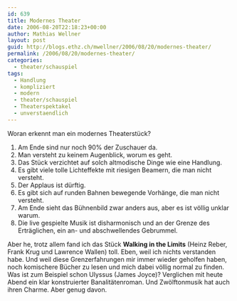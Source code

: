 ```yaml
---
id: 639
title: Modernes Theater
date: 2006-08-20T22:18:23+00:00
author: Mathias Wellner
layout: post
guid: http://blogs.ethz.ch/mwellner/2006/08/20/modernes-theater/
permalink: /2006/08/20/modernes-theater/
categories:
  - theater/schauspiel
tags:
  - Handlung
  - kompliziert
  - modern
  - theater/schauspiel
  - Theaterspektakel
  - unverstaendlich
---
```

Woran erkennt man ein modernes Theaterstück?

  1. Am Ende sind nur noch 90% der Zuschauer da.
  2. Man versteht zu keinem Augenblick, worum es geht.
  3. Das Stück verzichtet auf solch altmodische Dinge wie eine Handlung.
  4. Es gibt viele tolle Lichteffekte mit riesigen Beamern, die man nicht versteht.
  5. Der Applaus ist dürftig.
  6. Es gibt sich auf runden Bahnen bewegende Vorhänge, die man nicht versteht.
  7. Am Ende sieht das Bühnenbild zwar anders aus, aber es ist völlig unklar warum.
  8. Die live gespielte Musik ist disharmonisch und an der Grenze des Erträglichen, ein an- und abschwellendes Gebrummel.

Aber he, trotz allem fand ich das Stück **Walking in the Limits** (Heinz Reber, Frank Krug und Lawrence Wallen) toll. Eben, weil ich nichts verstanden habe. Und weil diese Grenzerfahrungen mir immer wieder geholfen haben, noch komischere Bücher zu lesen und mich dabei völlig normal zu finden. Was ist zum Beispiel schon Ulyssus (James Joyce)? Verglichen mit heute Abend ein klar konstruierter Banalitätenroman. Und Zwölftonmusik hat auch ihren Charme. Aber genug davon.